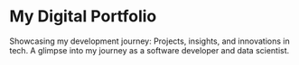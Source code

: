 # My Digital Portfolio
Showcasing my development journey: Projects, insights, and innovations in tech.  A glimpse into my journey as a software developer and data scientist.
